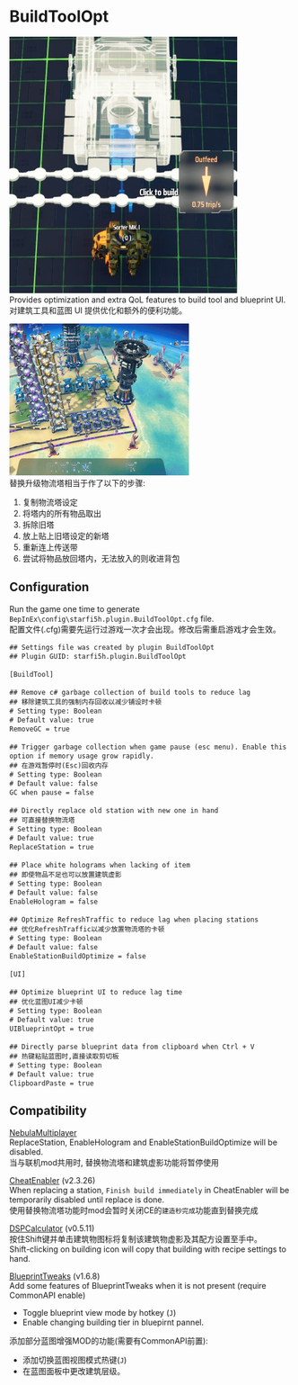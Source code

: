 # BuildToolOpt

![Hologram](https://raw.githubusercontent.com/starfi5h/DSP_Mod/dev/BuildToolOpt/img/demo1.jpg)  
Provides optimization and extra QoL features to build tool and blueprint UI.
对建筑工具和蓝图 UI 提供优化和额外的便利功能。  

![ReplaceStation](https://raw.githubusercontent.com/starfi5h/DSP_Mod/dev/BuildToolOpt/img/demo1.gif)  
替换升级物流塔相当于作了以下的步骤:
1. 复制物流塔设定
2. 将塔内的所有物品取出
3. 拆除旧塔
4. 放上贴上旧塔设定的新塔
5. 重新连上传送带
6. 尝试将物品放回塔内，无法放入的则收进背包  

## Configuration
Run the game one time to generate `BepInEx\config\starfi5h.plugin.BuildToolOpt.cfg` file.  
配置文件(.cfg)需要先运行过游戏一次才会出现。修改后需重启游戏才会生效。    

```
## Settings file was created by plugin BuildToolOpt
## Plugin GUID: starfi5h.plugin.BuildToolOpt

[BuildTool]

## Remove c# garbage collection of build tools to reduce lag
## 移除建筑工具的强制内存回收以减少铺设时卡顿
# Setting type: Boolean
# Default value: true
RemoveGC = true

## Trigger garbage collection when game pause (esc menu). Enable this option if memory usage grow rapidly.
## 在游戏暂停时(Esc)回收内存
# Setting type: Boolean
# Default value: false
GC when pause = false

## Directly replace old station with new one in hand
## 可直接替换物流塔
# Setting type: Boolean
# Default value: true
ReplaceStation = true

## Place white holograms when lacking of item
## 即使物品不足也可以放置建筑虚影
# Setting type: Boolean
# Default value: false
EnableHologram = false

## Optimize RefreshTraffic to reduce lag when placing stations
## 优化RefreshTraffic以减少放置物流塔的卡顿
# Setting type: Boolean
# Default value: false
EnableStationBuildOptimize = false

[UI]

## Optimize blueprint UI to reduce lag time
## 优化蓝图UI减少卡顿
# Setting type: Boolean
# Default value: true
UIBlueprintOpt = true

## Directly parse blueprint data from clipboard when Ctrl + V
## 热键粘贴蓝图时,直接读取剪切板
# Setting type: Boolean
# Default value: true
ClipboardPaste = true
```

## Compatibility  

[NebulaMultiplayer](https://dsp.thunderstore.io/package/nebula/NebulaMultiplayerMod/)  
ReplaceStation, EnableHologram and EnableStationBuildOptimize will be disabled.  
当与联机mod共用时, 替换物流塔和建筑虚影功能将暂停使用  
  
[CheatEnabler](https://dsp.thunderstore.io/package/soarqin/CheatEnabler/) (v2.3.26)  
When replacing a station, `Finish build immediately` in CheatEnabler will be temporarily disabled until replace is done.  
使用替换物流塔功能时mod会暂时关闭CE的`建造秒完成`功能直到替换完成  

[DSPCalculator](https://thunderstore.io/c/dyson-sphere-program/p/jinxOAO/DSPCalculator/) (v0.5.11)  
按住Shift键并单击建筑物图标将复制该建筑物虚影及其配方设置至手中。  
Shift-clicking on building icon will copy that building with recipe settings to hand.  

[BlueprintTweaks](https://thunderstore.io/c/dyson-sphere-program/p/kremnev8/BlueprintTweaks/) (v1.6.8)  
Add some features of BlueprintTweaks when it is not present (require CommonAPI enable)  
- Toggle blueprint view mode by hotkey (`J`)  
- Enable changing building tier in bluepirnt pannel.  
  
添加部分蓝图增强MOD的功能(需要有CommonAPI前置):  
- 添加切换蓝图视图模式热键(`J`)  
- 在蓝图面板中更改建筑层级。  
